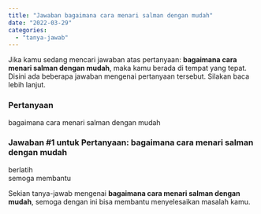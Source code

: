 ```yaml
---
title: "Jawaban bagaimana cara menari salman dengan mudah"
date: "2022-03-29"
categories: 
  - "tanya-jawab"
---
```


Jika kamu sedang mencari jawaban atas pertanyaan: **bagaimana cara menari salman dengan mudah**, maka kamu berada di tempat yang tepat. Disini ada beberapa jawaban mengenai pertanyaan tersebut. Silakan baca lebih lanjut.

### Pertanyaan

bagaimana cara menari salman dengan mudah  

### Jawaban #1 untuk Pertanyaan: bagaimana cara menari salman dengan mudah  

berlatih  
semoga membantu

Sekian tanya-jawab mengenai **bagaimana cara menari salman dengan mudah**, semoga dengan ini bisa membantu menyelesaikan masalah kamu.
